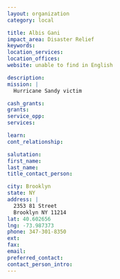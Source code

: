 ```yaml
---
layout: organization
category: local

title: Albis Gani
impact_area: Disaster Relief
keywords: 
location_services: 
location_offices: 
website: unable to find in English

description: 
mission: |
  Hurricane Sandy victim

cash_grants: 
grants: 
service_opp: 
services: 

learn: 
cont_relationship: 

salutation: 
first_name: 
last_name: 
title_contact_person: 

city: Brooklyn
state: NY
address: |
  2353 81 Street    
  Brooklyn NY 11214
lat: 40.602656
lng: -73.987373
phone: 347-301-8350
ext: 
fax: 
email: 
preferred_contact: 
contact_person_intro: 
---
```

